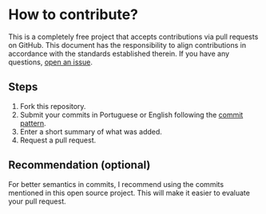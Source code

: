 # How to contribute?

This is a completely free project that accepts contributions via pull requests on GitHub. This document has the responsibility to align contributions in accordance with the standards established therein. If you have any questions, [open an issue](https://github.com/joapedu/django-angular-db/issues/new).

## Steps

1. Fork this repository.
2. Submit your commits in Portuguese or English following the [commit pattern](https://github.com/iuricode/padroes-de-commits).
3. Enter a short summary of what was added.
4. Request a pull request.

## Recommendation (optional)
For better semantics in commits, I recommend using the commits mentioned in this open source project. This will make it easier to evaluate your pull request.
